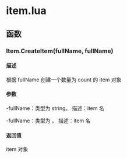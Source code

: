 # item.lua

## 函数

### Item.CreateItem(**fullName**, **fullName**)

#### 描述

根据 fullName 创建一个数量为 count 的 item 对象

#### 参数

-fullName：类型为 string。
描述：item 名

-fullName：类型为 。
描述：item 名

#### 返回值

item 对象

